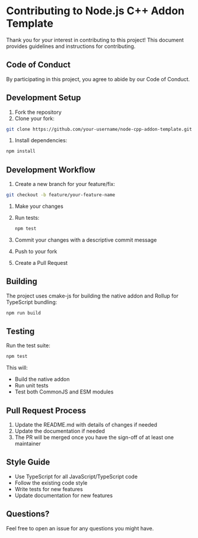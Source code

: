 # Contributing to Node.js C++ Addon Template

Thank you for your interest in contributing to this project! This document provides guidelines and instructions for contributing.

## Code of Conduct

By participating in this project, you agree to abide by our Code of Conduct.

## Development Setup

1. Fork the repository
1. Clone your fork:

```bash
git clone https://github.com/your-username/node-cpp-addon-template.git
```

1. Install dependencies:

```bash
npm install
```

## Development Workflow

1. Create a new branch for your feature/fix:

```bash
git checkout -b feature/your-feature-name
```

1. Make your changes

1. Run tests:

   ```bash
   npm test
   ```

1. Commit your changes with a descriptive commit message
1. Push to your fork
1. Create a Pull Request

## Building

The project uses cmake-js for building the native addon and Rollup for TypeScript bundling:

```bash
npm run build
```

## Testing

Run the test suite:

```bash
npm test
```

This will:

- Build the native addon
- Run unit tests
- Test both CommonJS and ESM modules

## Pull Request Process

1. Update the README.md with details of changes if needed
2. Update the documentation if needed
3. The PR will be merged once you have the sign-off of at least one maintainer

## Style Guide

- Use TypeScript for all JavaScript/TypeScript code
- Follow the existing code style
- Write tests for new features
- Update documentation for new features

## Questions?

Feel free to open an issue for any questions you might have.
